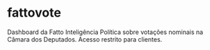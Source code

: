 # fattovote
Dashboard da Fatto Inteligência Política sobre votações nominais na Câmara dos Deputados. Acesso restrito para clientes.
